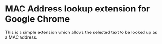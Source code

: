 # MAC Address lookup extension for Google Chrome

This is a simple extension which allows the selected text to be looked up as a MAC address.
